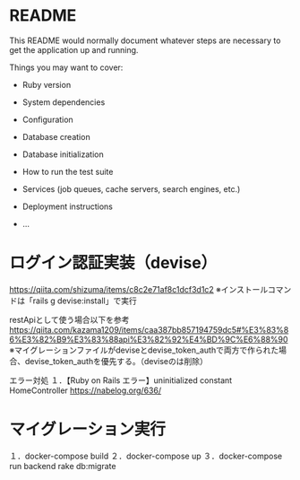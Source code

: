 # README

This README would normally document whatever steps are necessary to get the
application up and running.

Things you may want to cover:

* Ruby version

* System dependencies

* Configuration

* Database creation

* Database initialization

* How to run the test suite

* Services (job queues, cache servers, search engines, etc.)

* Deployment instructions

* ...

# ログイン認証実装（devise）
https://qiita.com/shizuma/items/c8c2e71af8c1dcf3d1c2
※インストールコマンドは「rails g devise:install」で実行

restApiとして使う場合以下を参考
https://qiita.com/kazama1209/items/caa387bb857194759dc5#%E3%83%86%E3%82%B9%E3%83%88api%E3%82%92%E4%BD%9C%E6%88%90
※マイグレーションファイルがdeviseとdevise_token_authで両方で作られた場合、devise_token_authを優先する。（deviseのは削除）

エラー対処
１．【Ruby on Rails エラー】uninitialized constant HomeController
https://nabelog.org/636/

# マイグレーション実行

１．docker-compose build
２．docker-compose up
３．docker-compose run backend rake db:migrate